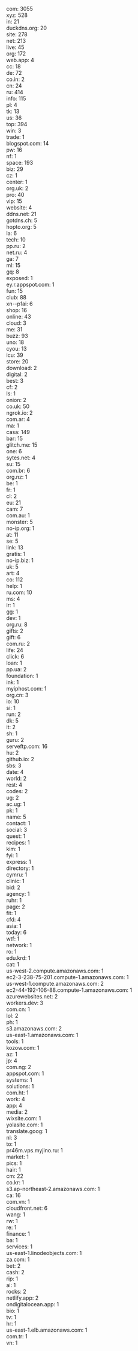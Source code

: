 com: 3055<br>
xyz: 528<br>
in: 21<br>
duckdns.org: 20<br>
site: 278<br>
net: 213<br>
live: 45<br>
org: 172<br>
web.app: 4<br>
cc: 18<br>
de: 72<br>
co.in: 2<br>
cn: 24<br>
ru: 414<br>
info: 115<br>
pl: 4<br>
tk: 13<br>
us: 36<br>
top: 394<br>
win: 3<br>
trade: 1<br>
blogspot.com: 14<br>
pw: 16<br>
nf: 1<br>
space: 193<br>
biz: 29<br>
cz: 1<br>
center: 1<br>
org.uk: 2<br>
pro: 40<br>
vip: 15<br>
website: 4<br>
ddns.net: 21<br>
gotdns.ch: 5<br>
hopto.org: 5<br>
la: 6<br>
tech: 10<br>
pp.ru: 2<br>
net.ru: 4<br>
ga: 7<br>
ml: 15<br>
gq: 8<br>
exposed: 1<br>
ey.r.appspot.com: 1<br>
fun: 15<br>
club: 88<br>
xn--p1ai: 6<br>
shop: 16<br>
online: 43<br>
cloud: 3<br>
me: 31<br>
buzz: 93<br>
uno: 18<br>
cyou: 13<br>
icu: 39<br>
store: 20<br>
download: 2<br>
digital: 2<br>
best: 3<br>
cf: 2<br>
ls: 1<br>
onion: 2<br>
co.uk: 50<br>
ngrok.io: 2<br>
com.ar: 4<br>
ma: 1<br>
casa: 149<br>
bar: 15<br>
glitch.me: 15<br>
one: 6<br>
sytes.net: 4<br>
su: 15<br>
com.br: 6<br>
org.nz: 1<br>
be: 1<br>
fr: 1<br>
cl: 2<br>
eu: 21<br>
cam: 7<br>
com.au: 1<br>
monster: 5<br>
no-ip.org: 1<br>
at: 11<br>
se: 5<br>
link: 13<br>
gratis: 1<br>
no-ip.biz: 1<br>
uk: 5<br>
art: 4<br>
co: 112<br>
help: 1<br>
ru.com: 10<br>
ms: 4<br>
ir: 1<br>
gg: 1<br>
dev: 1<br>
org.ru: 8<br>
gifts: 2<br>
gift: 6<br>
com.ru: 2<br>
life: 24<br>
click: 6<br>
loan: 1<br>
pp.ua: 2<br>
foundation: 1<br>
ink: 1<br>
myiphost.com: 1<br>
org.cn: 3<br>
io: 10<br>
si: 1<br>
run: 2<br>
dk: 5<br>
it: 2<br>
sh: 1<br>
guru: 2<br>
serveftp.com: 16<br>
hu: 2<br>
github.io: 2<br>
sbs: 3<br>
date: 4<br>
world: 2<br>
rest: 4<br>
codes: 2<br>
ug: 2<br>
ac.ug: 1<br>
pk: 1<br>
name: 5<br>
contact: 1<br>
social: 3<br>
quest: 1<br>
recipes: 1<br>
kim: 1<br>
fyi: 1<br>
express: 1<br>
directory: 1<br>
cymru: 1<br>
clinic: 1<br>
bid: 2<br>
agency: 1<br>
ruhr: 1<br>
page: 2<br>
fit: 1<br>
cfd: 4<br>
asia: 1<br>
today: 6<br>
wtf: 1<br>
network: 1<br>
ro: 1<br>
edu.krd: 1<br>
cat: 1<br>
us-west-2.compute.amazonaws.com: 1<br>
ec2-3-238-75-201.compute-1.amazonaws.com: 1<br>
us-west-1.compute.amazonaws.com: 2<br>
ec2-44-192-106-88.compute-1.amazonaws.com: 1<br>
azurewebsites.net: 2<br>
workers.dev: 3<br>
com.cn: 1<br>
lol: 2<br>
ph: 1<br>
s3.amazonaws.com: 2<br>
us-east-1.amazonaws.com: 1<br>
tools: 1<br>
kozow.com: 1<br>
az: 1<br>
jp: 4<br>
com.ng: 2<br>
appspot.com: 1<br>
systems: 1<br>
solutions: 1<br>
com.ht: 1<br>
work: 4<br>
app: 4<br>
media: 2<br>
wixsite.com: 1<br>
yolasite.com: 1<br>
translate.goog: 1<br>
nl: 3<br>
to: 1<br>
pr46m.vps.myjino.ru: 1<br>
market: 1<br>
pics: 1<br>
hair: 1<br>
cm: 22<br>
co.kr: 1<br>
s3.ap-northeast-2.amazonaws.com: 1<br>
ca: 16<br>
com.vn: 1<br>
cloudfront.net: 6<br>
wang: 1<br>
rw: 1<br>
re: 1<br>
finance: 1<br>
ba: 1<br>
services: 1<br>
us-east-1.linodeobjects.com: 1<br>
za.com: 1<br>
bet: 2<br>
cash: 2<br>
rip: 1<br>
ai: 1<br>
rocks: 2<br>
netlify.app: 2<br>
ondigitalocean.app: 1<br>
bio: 1<br>
tv: 1<br>
hr: 1<br>
us-east-1.elb.amazonaws.com: 1<br>
com.tr: 1<br>
vn: 1<br>

